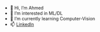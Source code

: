 - 👋 Hi, I’m Ahmed
- 👀 I’m interested in ML/DL
- 🌱 I’m currently learning Computer-Vision
- 📫 [LinkedIn](https://www.linkedin.com/in/ahmed-el-ghitany-79067716a/)

<!---
Aylore/Aylore is a ✨ special ✨ repository because its `README.md` (this file) appears on your GitHub profile.
You can click the Preview link to take a look at your changes.
--->
